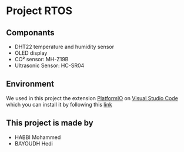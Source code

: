 # Project RTOS 
## Componants
- DHT22 temperature and humidity sensor
- OLED display
- CO² sensor: MH-Z19B
- Ultrasonic Sensor: HC-SR04
## Environment
We used in this project the extension [PlatformIO](https://platformio.org/) on [Visual Studio Code](https://code.visualstudio.com/) which you can install it by following this [link](https://platformio.org/install/ide?install=vscode)
## This project is made by
- HABBI Mohammed
- BAYOUDH Hedi
